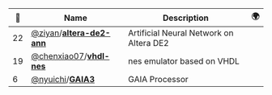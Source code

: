 |:star2: | Name | Description | 🌍|
|---|---|---|---|
|22|[@ziyan](https://github.com/ziyan)/[**altera-de2-ann**](https://github.com/ziyan/altera-de2-ann)|Artificial Neural Network on Altera DE2||
|19|[@chenxiao07](https://github.com/chenxiao07)/[**vhdl-nes**](https://github.com/chenxiao07/vhdl-nes)|nes emulator based on VHDL||
|6|[@nyuichi](https://github.com/nyuichi)/[**GAIA3**](https://github.com/nyuichi/GAIA3)|GAIA Processor||

